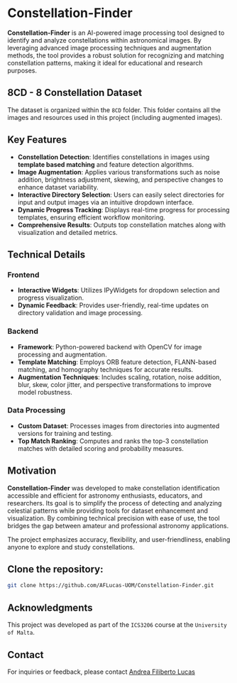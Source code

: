# Constellation-Finder

**Constellation-Finder** is an AI-powered image processing tool designed to identify and analyze constellations within astronomical images. By leveraging advanced image processing techniques and augmentation methods, the tool provides a robust solution for recognizing and matching constellation patterns, making it ideal for educational and research purposes.

## **8CD - 8 Constellation Dataset**
The dataset is organized within the `8CD` folder. This folder contains all the images and resources used in this project (including augmented images).

## Key Features

- **Constellation Detection**: Identifies constellations in images using **template based matching** and feature detection algorithms.  
- **Image Augmentation**: Applies various transformations such as noise addition, brightness adjustment, skewing, and perspective changes to enhance dataset variability.  
- **Interactive Directory Selection**: Users can easily select directories for input and output images via an intuitive dropdown interface.  
- **Dynamic Progress Tracking**: Displays real-time progress for processing templates, ensuring efficient workflow monitoring.  
- **Comprehensive Results**: Outputs top constellation matches along with visualization and detailed metrics.  

## Technical Details

### Frontend  

- **Interactive Widgets**: Utilizes IPyWidgets for dropdown selection and progress visualization.  
- **Dynamic Feedback**: Provides user-friendly, real-time updates on directory validation and image processing.  

### Backend  

- **Framework**: Python-powered backend with OpenCV for image processing and augmentation.  
- **Template Matching**: Employs ORB feature detection, FLANN-based matching, and homography techniques for accurate results.  
- **Augmentation Techniques**: Includes scaling, rotation, noise addition, blur, skew, color jitter, and perspective transformations to improve model robustness.  

### Data Processing  

- **Custom Dataset**: Processes images from directories into augmented versions for training and testing.  
- **Top Match Ranking**: Computes and ranks the top-3 constellation matches with detailed scoring and probability measures.

## Motivation

**Constellation-Finder** was developed to make constellation identification accessible and efficient for astronomy enthusiasts, educators, and researchers. Its goal is to simplify the process of detecting and analyzing celestial patterns while providing tools for dataset enhancement and visualization. By combining technical precision with ease of use, the tool bridges the gap between amateur and professional astronomy applications.

The project emphasizes accuracy, flexibility, and user-friendliness, enabling anyone to explore and study constellations.

## Clone the repository:
  ```bash
  git clone https://github.com/AFLucas-UOM/Constellation-Finder.git
  ```

## Acknowledgments

This project was developed as part of the `ICS3206` course at the `University of Malta`.

## Contact

For inquiries or feedback, please contact [Andrea Filiberto Lucas](mailto:andrealucasmalta@gmail.com)